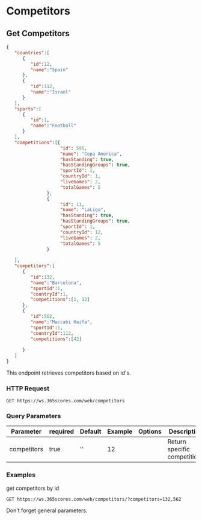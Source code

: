 # Competitors

## Get Competitors

```json
{
   "countries":[
      {
         "id":12,
         "name":"Spain"
      },
      {
         "id":112,
         "name":"Israel"
      }
   ],
   "sports":[
      {
         "id":1,
         "name":"Football"
      }
   ],
   "competitions":[{
                    "id": 595,
                    "name": "Copa America",
                    "hasStanding": true,
                    "hasStandingGroups": true,
                    "sportId": 1,
                    "countryId": 1,
                    "liveGames": 2,
                    "totalGames": 5
               },
               {
                    "id": 11,
                    "name": "LaLiga",
                    "hasStanding": true,
                    "hasStandingGroups": true,
                    "sportId": 1,
                    "countryId": 12,
                    "liveGames": 2,
                    "totalGames": 5
               }
   
   ],
   "competitors":[
      {
         "id":132,
         "name":"Barcelona",
         "sportId":1,
         "countryId":1,
         "competitions":[1, 12]
      },
      {
         "id":562,
         "name":"Maccabi Haifa",
         "sportId":1,
         "countryId":112,
         "competitions":[42]
         
      }
   ]
}
```

This endpoint retrieves competitors based on id's.

### HTTP Request

`GET https://ws.365scores.com/web/competitors`

### Query Parameters

Parameter | required | Default | Example | Options | Description
--------- | ------- | ----------- | --- | ----- | ---------
competitors | true | '' | 12 | | Return specific competitions

### Examples

get competitors by id

`GET https://ws.365scores.com/web/competitors/?competitors=132,562`


<aside class="notice">
Don't forget general parameters.
</aside>

